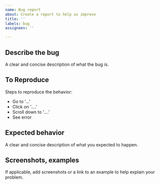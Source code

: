```yaml
---
name: Bug report
about: Create a report to help us improve
title: ''
labels: bug
assignees: ''

---
```


## Describe the bug

A clear and concise description of what the bug is.

## To Reproduce

Steps to reproduce the behavior:

* Go to '...'
* Click on '....'
* Scroll down to '....'
* See error

## Expected behavior

A clear and concise description of what you expected to happen.

## Screenshots, examples

If applicable, add screenshots or a link to an example to help explain your problem.
